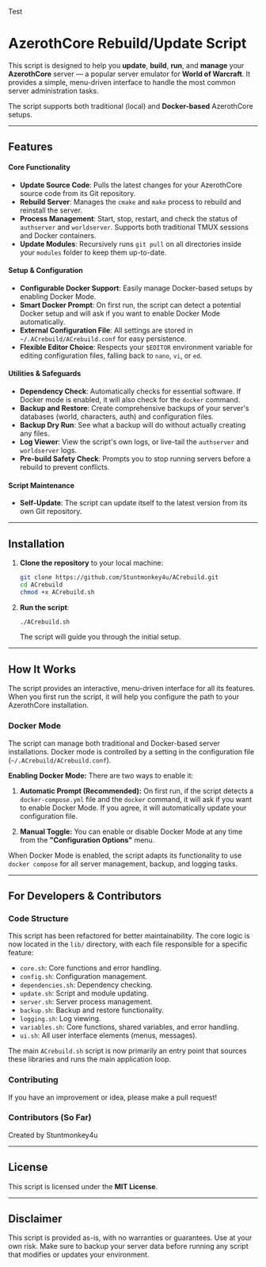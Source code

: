 Test
# AzerothCore Rebuild/Update Script

This script is designed to help you **update**, **build**, **run**, and **manage** your **AzerothCore** server — a popular server emulator for **World of Warcraft**. It provides a simple, menu-driven interface to handle the most common server administration tasks.

The script supports both traditional (local) and **Docker-based** AzerothCore setups.

---

## Features

#### Core Functionality
- **Update Source Code**: Pulls the latest changes for your AzerothCore source code from its Git repository.
- **Rebuild Server**: Manages the `cmake` and `make` process to rebuild and reinstall the server.
- **Process Management**: Start, stop, restart, and check the status of `authserver` and `worldserver`. Supports both traditional TMUX sessions and Docker containers.
- **Update Modules**: Recursively runs `git pull` on all directories inside your `modules` folder to keep them up-to-date.

#### Setup & Configuration
- **Configurable Docker Support**: Easily manage Docker-based setups by enabling Docker Mode.
- **Smart Docker Prompt**: On first run, the script can detect a potential Docker setup and will ask if you want to enable Docker Mode automatically.
- **External Configuration File**: All settings are stored in `~/.ACrebuild/ACrebuild.conf` for easy persistence.
- **Flexible Editor Choice**: Respects your `$EDITOR` environment variable for editing configuration files, falling back to `nano`, `vi`, or `ed`.

#### Utilities & Safeguards
- **Dependency Check**: Automatically checks for essential software. If Docker mode is enabled, it will also check for the `docker` command.
- **Backup and Restore**: Create comprehensive backups of your server's databases (world, characters, auth) and configuration files.
- **Backup Dry Run**: See what a backup will do without actually creating any files.
- **Log Viewer**: View the script's own logs, or live-tail the `authserver` and `worldserver` logs.
- **Pre-build Safety Check**: Prompts you to stop running servers before a rebuild to prevent conflicts.

#### Script Maintenance
- **Self-Update**: The script can update itself to the latest version from its own Git repository.

---

## Installation

1.  **Clone the repository** to your local machine:
    ```bash
    git clone https://github.com/Stuntmonkey4u/ACrebuild.git
    cd ACrebuild
    chmod +x ACrebuild.sh
    ```
2.  **Run the script**:
    ```bash
    ./ACrebuild.sh
    ```
    The script will guide you through the initial setup.

---

## How It Works

The script provides an interactive, menu-driven interface for all its features. When you first run the script, it will help you configure the path to your AzerothCore installation.

### Docker Mode

The script can manage both traditional and Docker-based server installations. Docker mode is controlled by a setting in the configuration file (`~/.ACrebuild/ACrebuild.conf`).

**Enabling Docker Mode:**
There are two ways to enable it:

1.  **Automatic Prompt (Recommended):** On first run, if the script detects a `docker-compose.yml` file and the `docker` command, it will ask if you want to enable Docker Mode. If you agree, it will automatically update your configuration file.

2.  **Manual Toggle:** You can enable or disable Docker Mode at any time from the **"Configuration Options"** menu.

When Docker Mode is enabled, the script adapts its functionality to use `docker compose` for all server management, backup, and logging tasks.

---

## For Developers & Contributors

### Code Structure
This script has been refactored for better maintainability. The core logic is now located in the `lib/` directory, with each file responsible for a specific feature:
-   `core.sh`: Core functions and error handling.
-   `config.sh`: Configuration management.
-   `dependencies.sh`: Dependency checking.
-   `update.sh`: Script and module updating.
-   `server.sh`: Server process management.
-   `backup.sh`: Backup and restore functionality.
-   `logging.sh`: Log viewing.
-   `variables.sh`: Core functions, shared variables, and error handling.
-   `ui.sh`: All user interface elements (menus, messages).

The main `ACrebuild.sh` script is now primarily an entry point that sources these libraries and runs the main application loop.

### Contributing
If you have an improvement or idea, please make a pull request!

### Contributors (So Far)
Created by Stuntmonkey4u

---

## License

This script is licensed under the **MIT License**.

---

## Disclaimer

This script is provided as-is, with no warranties or guarantees. Use at your own risk. Make sure to backup your server data before running any script that modifies or updates your environment.
